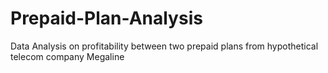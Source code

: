 # Prepaid-Plan-Analysis
Data Analysis on profitability between two prepaid plans from hypothetical telecom company Megaline
